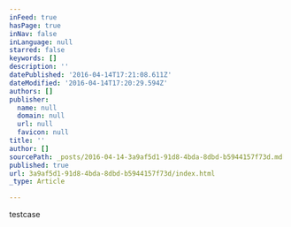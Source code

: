 ```yaml
---
inFeed: true
hasPage: true
inNav: false
inLanguage: null
starred: false
keywords: []
description: ''
datePublished: '2016-04-14T17:21:08.611Z'
dateModified: '2016-04-14T17:20:29.594Z'
authors: []
publisher:
  name: null
  domain: null
  url: null
  favicon: null
title: ''
author: []
sourcePath: _posts/2016-04-14-3a9af5d1-91d8-4bda-8dbd-b5944157f73d.md
published: true
url: 3a9af5d1-91d8-4bda-8dbd-b5944157f73d/index.html
_type: Article

---
```

testcase